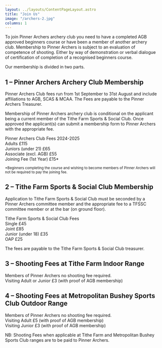 ```yaml
---
layout: ../layouts/ContentPageLayout.astro
title: "Join Us"
image: "/archers-2.jpg"
columns: 1
---
```


To join Pinner Archers archery club you need to have a completed AGB approved beginners course or have been a member of another archery club. Membership to Pinner Archers is subject to an evaluation of competence of shooting. Either by way of demonstration or verbal dialogue of certification of completion of a recognised beginners course.

Our membership is divided in two parts.

## 1 – Pinner Archers Archery Club Membership

Pinner Archers Club fees run from 1st September to 31st August and include affiliations to AGB, SCAS & MCAA. The Fees are payable to the Pinner Archers Treasurer.

Membership of Pinner Archers archery club is conditional on the applicant being a current member of the Tithe Farm Sports & Social Club. Once approved the applicant(s) can submit a membership form to Pinner Archers with the appropriate fee.

Pinner Archers Club Fees 2024-2025\
Adults £115\
Juniors (under 21) £65\
Associate (excl. AGB) £55\
Joining Fee (1st Year) £15\*

<small>\*Beginners completing the course and wishing to become members of Pinner Archers will not be required to pay the joining fee.</small>

## 2 – Tithe Farm Sports & Social Club Membership

Application to Tithe Farm Sports & Social Club must be seconded by a Pinner Archers committee member and the appropriate fee to a TFSSC committee member or at the bar (on ground floor).

Tithe Farm Sports & Social Club Fees\
Single £45\
Joint £85\
Junior (under 18) £35\
OAP £25

The fees are payable to the Tithe Farm Sports & Social Club treasurer.

## 3 – Shooting Fees at Tithe Farm Indoor Range

Members of Pinner Archers no shooting fee required.\
Visiting Adult or Junior £3 (with proof of AGB membership)

## 4 – Shooting Fees at Metropolitan Bushey Sports Club Outdoor Range

Members of Pinner Archers no shooting fee required.\
Visiting Adult £5 (with proof of AGB membership)\
Visiting Junior £3 (with proof of AGB membership)

NB: Shooting Fees when applicable at Tithe Farm and Metropolitan Bushey Sports Club ranges are to be paid to Pinner Archers.
